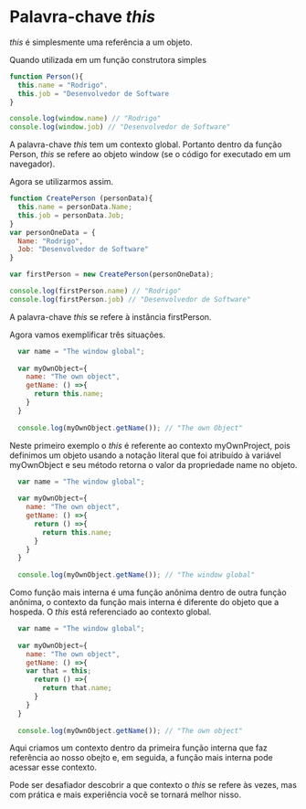 #  Palavra-chave *this*
*this* é simplesmente uma referência a um objeto.

Quando utilizada em um função construtora simples
```js
function Person(){
  this.name = "Rodrigo".
  this.job = "Desenvolvedor de Software
}

console.log(window.name) // "Rodrigo"
console.log(window.job) // "Desenvolvedor de Software"
```
A palavra-chave *this* tem um contexto global. Portanto dentro da função Person, *this* se refere ao objeto window (se o código for executado em um navegador).

Agora se utilizarmos assim.
```js
function CreatePerson (personData){
  this.name = personData.Name;
  this.job = personData.Job;
}
var personOneData = {
  Name: "Rodrigo",
  Job: "Desenvolvedor de Software"
}

var firstPerson = new CreatePerson(personOneData);

console.log(firstPerson.name) // "Rodrigo"
console.log(firstPerson.job) // "Desenvolvedor de Software"
```
A palavra-chave *this* se refere à instância firstPerson.

Agora vamos exemplificar três situações.

```js
  var name = "The window global";
  
  var myOwnObject={
    name: "The own object",
    getName: () =>{
      return this.name;
    }
  }
  
  console.log(myOwnObject.getName()); // "The own Object"
```
Neste primeiro exemplo o *this* é referente ao contexto myOwnProject, pois definimos um objeto usando a notação literal que foi atribuído à variável myOwnObject e seu método retorna o valor da propriedade name no objeto.
```js
  var name = "The window global";
  
  var myOwnObject={
    name: "The own object",
    getName: () =>{
      return () =>{
        return this.name;
      } 
    }
  }
  
  console.log(myOwnObject.getName()); // "The window global"
```
Como função mais interna é uma função anônima dentro de outra função anônima, o contexto da função mais interna é diferente do objeto que a hospeda. O *this* está referenciado ao contexto global.

```js
  var name = "The window global";
  
  var myOwnObject={
    name: "The own object",
    getName: () =>{
    var that = this;
      return () =>{
        return that.name;
      } 
    }
  }
  
  console.log(myOwnObject.getName()); // "The own object"
```

Aqui criamos um contexto dentro da primeira função interna que faz referência ao nosso obejto e, em seguida, a função mais interna pode acessar esse contexto.

Pode ser desafiador descobrir a que contexto o *this* se refere às vezes, mas com prática e mais experiência você se tornará melhor nisso.

